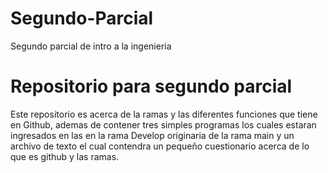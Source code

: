 # Segundo-Parcial
Segundo parcial de intro a la ingenieria
# Repositorio para segundo parcial
Este repositorio es acerca de la ramas y las diferentes funciones que tiene en Github, ademas de contener tres simples programas los cuales estaran ingresados en las en la rama Develop originaria de la rama main y un archivo de texto el cual contendra un pequeño cuestionario acerca de lo que es github y las ramas.

